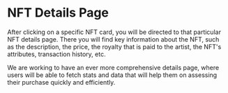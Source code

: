 # NFT Details Page

After clicking on a specific NFT card, you will be directed to that particular NFT details page. There you will find key information about the NFT, such as the description, the price, the royalty that is paid to the artist, the NFT's attributes, transaction history, etc.

We are working to have an ever more comprehensive details page, where users will be able to fetch stats and data that will help them on assessing their purchase quickly and efficiently.
